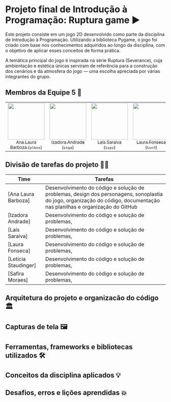 # Projeto final de Introdução à Programação: Ruptura game ▶️

Este projeto consiste em um jogo 2D desenvolvido como parte da disciplina de Introdução à Programação. Utilizando a biblioteca Pygame, o jogo foi criado com base nos conhecimentos adquiridos ao longo da disciplina, com o objetivo de aplicar esses conceitos de forma prática.

A temática principal do jogo é inspirada na série Ruptura (Severance), cuja ambientação e estética únicas serviram de referência para a construção dos cenários e da atmosfera do jogo — uma escolha apreciada por várias integrantes do grupo.


## Membros da Equipe 5 👥 
<table>
  <tr>
    <td align="center">
      <a href="https://github.com/analauraboliveira">
        <img src="https://avatars.githubusercontent.com/u/207280291?s=400&u=35e9f2c0ae2f2abd4ac5df89616d0df430ba9a39&v=4" width="115"><br>
        <sub>Ana Laura Barboza (<code>albos</code>)</sub>
      </a>
    </td>
    <td align="center">
      <a href="https://github.com/Izadora1">
        <img src="https://avatars.githubusercontent.com/u/129686992?v=4" width="115"><br>
        <sub>Izadora Andrade (<code>itga</code>)</sub> 
      </a>
    </td>
    <td align="center">
      <a href="https://github.com/laissaraiva">
        <img src="https://avatars.githubusercontent.com/u/224659710?v=4" width="115"><br>
        <sub>Laís Saraiva  (<code>lspc</code>)</sub>
      </a>
    </td>
    <td align="center">
      <a href="https://github.com/lauravfonseca">
        <img src="https://avatars.githubusercontent.com/u/211055257?v=4" width="115"><br>
        <sub>Laura Fonseca (<code>lvnf</code>)</sub>
      </a>
    </td>
    <td align="center">
      <a href="https://github.com/lestrb">
        <img src="https://avatars.githubusercontent.com/u/193823503?v=4" width="115"><br>
        <sub>Letícia Staudinger (<code>lsr</code>)</sub> 
      </a>
    </td>
    <td align="center">
      <a href="https://github.com/safiracode">
        <img src="https://avatars.githubusercontent.com/u/206463303?v=4" width="115"><br>
        <sub>Safira Moraes (<code>smg</code>)</sub> 
      </a>
    </td>
  </tr>
</table>

## Divisão de tarefas do projeto 👨‍💻

| Time                                                  | Tarefas                                                                                |
| ----------------------------------------------------- | -------------------------------------------------------------------------------------- |
| [Ana Laura Barboza]                                   | Desenvolvimento do código e solução de problemas, design dos personagens, sonoplastia do jogo, organização do código, documentação nas planilhas e organização do GitHub |
| [Izadora Andrade]                                     | Desenvolvimento do código e solução de problemas,    |
| [Laís Saraiva]                                        | Desenvolvimento do código e solução de problemas,   |
| [Laura Fonseca]                                       | Desenvolvimento do código e solução de problemas,    |
| [Letícia Staudinger]                                  | Desenvolvimento do código e solução de problemas, |
| [Safira Moraes]                                       | Desenvolvimento do código e solução de problemas, |

## Arquitetura do projeto e organizacão do código 🏛

## Capturas de tela 🖼️

## Ferramentas, frameworks e bibliotecas utilizados 🛠️ 

## Conceitos da disciplina aplicados 💡

## Desafios, erros e lições aprendidas 💥


